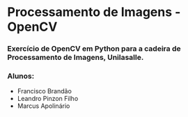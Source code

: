 # Processamento de Imagens - OpenCV
### Exercício de OpenCV em Python para a cadeira de Processamento de Imagens, Unilasalle.

### Alunos:
* Francisco Brandão
* Leandro Pinzon Filho
* Marcus Apolinário

